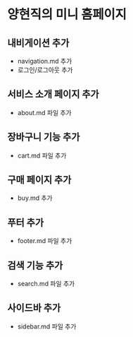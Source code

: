 # 양현직의 미니 홈페이지

## 내비게이션 추가
- navigation.md 추가
- 로그인/로그아웃 추가

## 서비스 소개 페이지 추가
- about.md 파일 추가

## 장바구니 기능 추가
- cart.md 파일 추가

## 구매 페이지 추가
- buy.md 추가

## 푸터 추가
- footer.md 파일 추가

## 검색 기능 추가
- search.md 파일 추가

## 사이드바 추가
- sidebar.md 파일 추가

